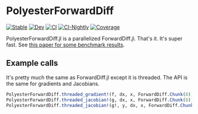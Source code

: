 # PolyesterForwardDiff

[![Stable](https://img.shields.io/badge/docs-stable-blue.svg)](https://JuliaSIMD.github.io/Polyester.jl/stable)
[![Dev](https://img.shields.io/badge/docs-dev-blue.svg)](https://JuliaSIMD.github.io/Polyester.jl/dev)
[![CI](https://github.com/JuliaSIMD/Polyester.jl/actions/workflows/CI.yml/badge.svg)](https://github.com/JuliaSIMD/Polyester.jl/actions/workflows/CI.yml)
[![CI-Nightly](https://github.com/JuliaSIMD/Polyester.jl/actions/workflows/CI-julia-nightly.yml/badge.svg)](https://github.com/JuliaSIMD/Polyester.jl/actions/workflows/CI-julia-nightly.yml)
[![Coverage](https://codecov.io/gh/JuliaSIMD/Polyester.jl/branch/master/graph/badge.svg)](https://codecov.io/gh/JuliaSIMD/Polyester.jl)


PolyesterForwardDiff.jl is a parallelized ForwardDiff.jl. That's it. It's super fast. See [this paper for some benchmark results](https://www.biorxiv.org/content/10.1101/2021.11.15.468697v1.abstract).

## Example calls

It's pretty much the same as ForwardDiff.jl except it is threaded. The API is the same for gradients and Jacobians.

```julia
PolyesterForwardDiff.threaded_gradient!(f, dx, x, ForwardDiff.Chunk(8));
PolyesterForwardDiff.threaded_jacobian!(g, dx, x, ForwardDiff.Chunk(8));
PolyesterForwardDiff.threaded_jacobian!(g!, y, dx, x, ForwardDiff.Chunk(8));
```
